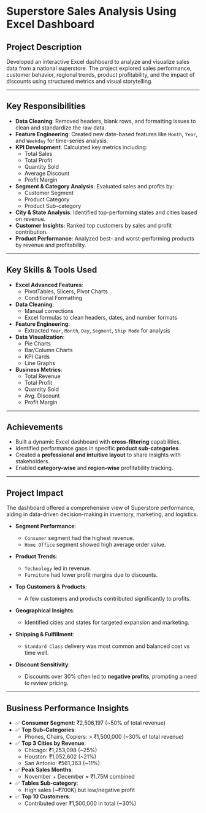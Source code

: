 #  Superstore Sales Analysis Using Excel Dashboard

##  Project Description
Developed an interactive Excel dashboard to analyze and visualize sales data from a national superstore. The project explored sales performance, customer behavior, regional trends, product profitability, and the impact of discounts using structured metrics and visual storytelling.

---

##  Key Responsibilities
- **Data Cleaning**: Removed headers, blank rows, and formatting issues to clean and standardize the raw data.
- **Feature Engineering**: Created new date-based features like `Month`, `Year`, and `Weekday` for time-series analysis.
- **KPI Development**: Calculated key metrics including:
  - Total Sales
  - Total Profit
  - Quantity Sold
  - Average Discount
  - Profit Margin
- **Segment & Category Analysis**: Evaluated sales and profits by:
  - Customer Segment
  - Product Category
  - Product Sub-category
- **City & State Analysis**: Identified top-performing states and cities based on revenue.
- **Customer Insights**: Ranked top customers by sales and profit contribution.
- **Product Performance**: Analyzed best- and worst-performing products by revenue and profitability.

---

##  Key Skills & Tools Used
- **Excel Advanced Features**:
  - PivotTables, Slicers, Pivot Charts
  - Conditional Formatting
- **Data Cleaning**:
  - Manual corrections
  - Excel formulas to clean headers, dates, and number formats
- **Feature Engineering**:
  - Extracted `Year`, `Month`, `Day`, `Segment`, `Ship Mode` for analysis
- **Data Visualization**:
  - Pie Charts
  - Bar/Column Charts
  - KPI Cards
  - Line Graphs
- **Business Metrics**:
  - Total Revenue
  - Total Profit
  - Quantity Sold
  - Avg. Discount
  - Profit Margin

---

##  Achievements
- Built a dynamic Excel dashboard with **cross-filtering** capabilities.
- Identified performance gaps in specific **product sub-categories**.
- Created a **professional and intuitive layout** to share insights with stakeholders.
- Enabled **category-wise** and **region-wise** profitability tracking.

---

##  Project Impact
The dashboard offered a comprehensive view of Superstore performance, aiding in data-driven decision-making in inventory, marketing, and logistics.

- **Segment Performance**:  
  - `Consumer` segment had the highest revenue.  
  - `Home Office` segment showed high average order value.

- **Product Trends**:  
  - `Technology` led in revenue.  
  - `Furniture` had lower profit margins due to discounts.

- **Top Customers & Products**:  
  - A few customers and products contributed significantly to profits.

- **Geographical Insights**:  
  - Identified cities and states for targeted expansion and marketing.

- **Shipping & Fulfillment**:  
  - `Standard Class` delivery was most common and balanced cost vs time well.

- **Discount Sensitivity**:  
  - Discounts over 30% often led to **negative profits**, prompting a need to review pricing.

---

##  Business Performance Insights
- ✅ **Consumer Segment**: ₹2,506,197 (~50% of total revenue)
- ✅ **Top Sub-Categories**:
  - Phones, Chairs, Copiers: > ₹1,500,000 (~30% of total revenue)
- ✅ **Top 3 Cities by Revenue**:
  - Chicago: ₹1,253,098 (~25%)
  - Houston: ₹1,052,602 (~21%)
  - San Antonio: ₹561,363 (~11%)
- ✅ **Peak Sales Months**:
  - November + December = ₹1.75M combined
- ✅ **Tables Sub-category**:
  - High sales (~₹700K) but low/negative profit
- ✅ **Top 10 Customers**:
  - Contributed over ₹1,500,000 in total (~30%)
 


